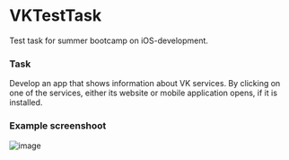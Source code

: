 # VKTestTask
Test task for summer bootcamp on  iOS-development.

### Task
Develop an app that shows information about VK services. By clicking on one of the services, either its website or mobile application opens, if it is installed.

### Example screenshoot

![image](https://user-images.githubusercontent.com/53599412/179046898-063ef11c-9233-4a83-ae31-bfd5d750ad9f.png)



